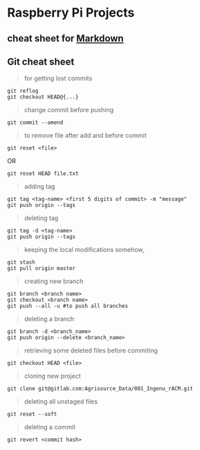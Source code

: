 # Raspberry Pi Projects

## cheat sheet for [Markdown](https://confluence.atlassian.com/bitbucketserver/markdown-syntax-guide-776639995.html)

## Git cheat sheet
>for getting lost commits
```
git reflog
git checkout HEAD@{...}
```

>change commit before pushing
```
git commit --amend
```

>to remove file after add and before commit
```
git reset <file>
```
OR
```
git reset HEAD file.txt
```

>adding tag
```
git tag <tag-name> <first 5 digits of commit> -m "message"
git push origin --tags
```

>deleting tag
```
git tag -d <tag-name>
git push origin --tags
```

>keeping the local modifications somehow,
```
git stash 
git pull origin master
```

>creating new branch
```
git branch <branch name>
git checkout <branch name>
git push --all -u #to push all branches
```

>deleting a branch
```
git branch -d <branch_name>
git push origin --delete <branch_name>
```

>retrieving some deleted files before commiting
```
git checkout HEAD <file>
```

>cloning new project
```
git clone git@gitlab.com:Agrisource_Data/001_Ingenu_rACM.git
```

>deleting all unstaged files
```
git reset --soft
```

>deleting a commit
```
git revert <commit hash>
```
